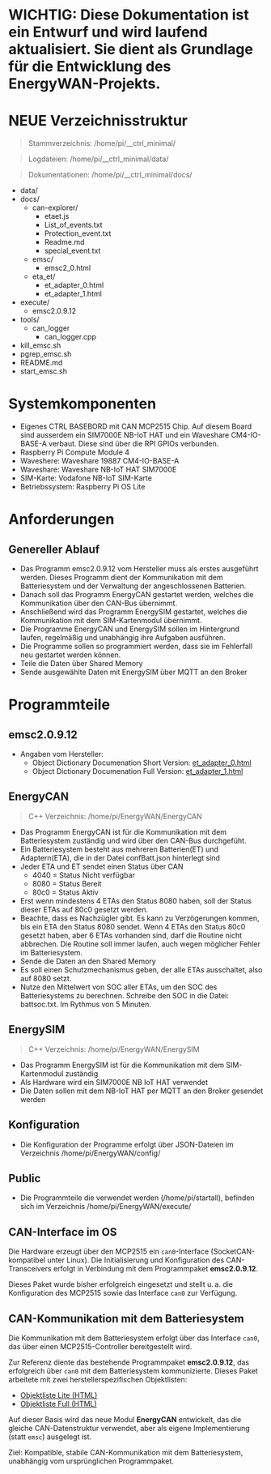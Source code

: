 # WICHTIG: Diese Dokumentation ist ein Entwurf und wird laufend aktualisiert. Sie dient als Grundlage für die Entwicklung des EnergyWAN-Projekts.

# NEUE Verzeichnisstruktur

> Stammverzeichnis: /home/pi/__ctrl_minimal/

> Logdateien: /home/pi/__ctrl_minimal/data/

> Dokumentationen: /home/pi/__ctrl_minimal/docs/

- data/
- docs/
  - can-explorer/
    - etaet.js
    - List_of_events.txt
    - Protection_event.txt
    - Readme.md
    - special_event.txt
  - emsc/
    - emsc2_0.html
  - eta_et/
    - et_adapter_0.html
    - et_adapter_1.html
- execute/
  - emsc2.0.9.12
- tools/
  - can_logger
    - can_logger.cpp
- kill_emsc.sh
- pgrep_emsc.sh
- README.md
- start_emsc.sh

# Systemkomponenten

- Eigenes CTRL BASEBORD mit CAN MCP2515 Chip. Auf diesem Board sind ausserdem ein SIM7000E NB-IoT HAT und ein Waveshare CM4-IO-BASE-A verbaut. Diese sind über die RPI GPIOs verbunden.
- Raspberry Pi Compute Module 4
- Waveshere: Waveshare 19887 CM4-IO-BASE-A
- Waveshare: Waveshare NB-IoT HAT SIM7000E
- SIM-Karte: Vodafone NB-IoT SIM-Karte
- Betriebssystem: Raspberry Pi OS Lite

# Anforderungen

## Genereller Ablauf

- Das Programm emsc2.0.9.12 vom Hersteller muss als erstes ausgeführt werden. Dieses Programm dient der Kommunikation mit dem Batteriesystem und der Verwaltung der angeschlossenen Batterien.
- Danach soll das Programm EnergyCAN gestartet werden, welches die Kommunikation über den CAN-Bus übernimmt.
- Anschließend wird das Programm EnergySIM gestartet, welches die Kommunikation mit dem SIM-Kartenmodul übernimmt.
- Die Programme EnergyCAN und EnergySIM sollen im Hintergrund laufen, regelmäßig und unabhängig ihre Aufgaben ausführen.
- Die Programme sollen so programmiert werden, dass sie im Fehlerfall neu gestartet werden können.
- Teile die Daten über Shared Memory
- Sende ausgewählte Daten mit EnergySIM über MQTT an den Broker

# Programmteile

## emsc2.0.9.12

- Angaben vom Hersteller:
  - Object Dictionary Documenation Short Version: [et_adapter_0.html](https://github.com/tBrause/__ctrl_chat/blob/main/et_adapter_0.html)
  - Object Dictionary Documenation Full Version: [et_adapter_1.html](https://github.com/tBrause/__ctrl_chat/blob/main/et_adapter_1.html)

## EnergyCAN

> C++ Verzeichnis: /home/pi/EnergyWAN/EnergyCAN

- Das Programm EnergyCAN ist für die Kommunikation mit dem Batteriesystem zuständig und wird über den CAN-Bus durchgefüht.
- Ein Batteriesystem besteht aus mehreren Batterien(ET) und Adaptern(ETA), die in der Datei confBatt.json hinterlegt sind
- Jeder ETA und ET sendet einen Status über CAN
  - 4040 = Status Nicht verfügbar
  - 8080 = Status Bereit
  - 80c0 = Status Aktiv
- Erst wenn mindestens 4 ETAs den Status 8080 haben, soll der Status dieser ETAs auf 80c0 gesetzt werden.
- Beachte, dass es Nachzügler gibt. Es kann zu Verzögerungen kommen, bis ein ETA den Status 8080 sendet. Wenn 4 ETAs den Status 80c0 gesetzt haben, aber 6 ETAs vorhanden sind, darf die Routine nicht abbrechen. Die Routine soll immer laufen, auch wegen möglicher Fehler im Batteriesystem.
- Sende die Daten an den Shared Memory
- Es soll einen Schutzmechanismus geben, der alle ETAs ausschaltet, also auf 8080 setzt.
- Nutze den Mittelwert von SOC aller ETAs, um den SOC des Batteriesystems zu berechnen.
  Schreibe den SOC in die Datei: battsoc.txt. Im Rythmus von 5 Minuten.

## EnergySIM

> C++ Verzeichnis: /home/pi/EnergyWAN/EnergySIM

- Das Programm EnergySIM ist für die Kommunikation mit dem SIM-Kartenmodul zuständig
- Als Hardware wird ein SIM7000E NB IoT HAT verwendet
- Die Daten sollen mit dem NB-IoT HAT per MQTT an den Broker gesendet werden

## Konfiguration

- Die Konfiguration der Programme erfolgt über JSON-Dateien im Verzeichnis /home/pi/EnergyWAN/config/

## Public

- Die Programmteile die verwendet werden (/home/pi/startall), befinden sich im Verzeichnis /home/pi/EnergyWAN/execute/

## CAN-Interface im OS

Die Hardware erzeugt über den MCP2515 ein `can0`-Interface (SocketCAN-kompatibel unter Linux).
Die Initialisierung und Konfiguration des CAN-Transceivers erfolgt in Verbindung mit dem Programmpaket **emsc2.0.9.12**.

Dieses Paket wurde bisher erfolgreich eingesetzt und stellt u. a. die Konfiguration des MCP2515 sowie das Interface `can0` zur Verfügung.

## CAN-Kommunikation mit dem Batteriesystem

Die Kommunikation mit dem Batteriesystem erfolgt über das Interface `can0`, das über einen MCP2515-Controller bereitgestellt wird.

Zur Referenz diente das bestehende Programmpaket **emsc2.0.9.12**, das erfolgreich über `can0` mit dem Batteriesystem kommunizierte. Dieses Paket arbeitete mit zwei herstellerspezifischen Objektlisten:

- [Objektliste Lite (HTML)](https://github.com/tBrause/__ctrl_chat/blob/main/et_adapter_0.html)
- [Objektliste Full (HTML)](https://github.com/tBrause/__ctrl_chat/blob/main/et_adapter_1.html)

Auf dieser Basis wird das neue Modul **EnergyCAN** entwickelt, das die gleiche CAN-Datenstruktur verwendet, aber als eigene Implementierung (statt `emsc`) ausgelegt ist.

Ziel: Kompatible, stabile CAN-Kommunikation mit dem Batteriesystem, unabhängig vom ursprünglichen Programmpaket.